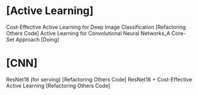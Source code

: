 

# [Active Learning]
Cost-Effective Active Learning for Deep Image Classification [Refactoring Others Code]
Active Learning for Convolutional Neural Networks_A Core-Set Approach [Doing]

# [CNN]
ResNet18 (for serving) [Refactoring Others Code]
ResNet18 + Cost-Effective Active Learning [Refactoring Others Code]